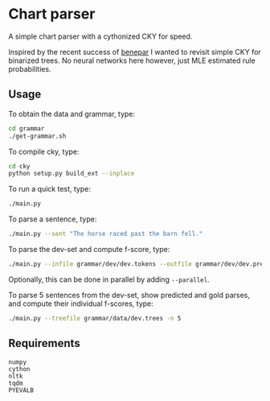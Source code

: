 # Chart parser
A simple chart parser with a cythonized CKY for speed.

Inspired by the recent success of [benepar](https://github.com/nikitakit/self-attentive-parser) I wanted to revisit simple CKY for binarized trees.
No neural networks here however, just MLE estimated rule probabilities.

## Usage
To obtain the data and grammar, type:
```bash
cd grammar
./get-grammar.sh
```
To compile cky, type:
```bash
cd cky
python setup.py build_ext --inplace
```
To run a quick test, type:
```bash
./main.py
```
To parse a sentence, type:
```bash
./main.py --sent "The horse raced past the barn fell."
```
To parse the dev-set and compute f-score, type:
```bash
./main.py --infile grammar/dev/dev.tokens --outfile grammar/dev/dev.pred.trees --goldfile grammar/data/dev/dev.trees
```
Optionally, this can be done in parallel by adding `--parallel`.

To parse 5 sentences from the dev-set, show predicted and gold parses, and compute their individual f-scores, type:
```bash
./main.py --treefile grammar/data/dev.trees -n 5
```

## Requirements
```
numpy
cython
nltk
tqdm
PYEVALB
```

